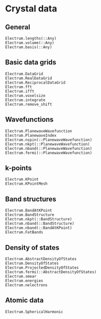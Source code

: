 # Crystal data

## General
```@docs
Electrum.lengths(::Any)
Electrum.volume(::Any)
Electrum.basis(::Any)
```

## Basic data grids
```@docs
Electrum.DataGrid
Electrum.RealDataGrid
Electrum.ReciprocalDataGrid
Electrum.fft
Electrum.ifft
Electrum.voxelsize
Electrum.integrate
Electrum.remove_shift 
```

## Wavefunctions
```@docs
Electrum.PlanewaveWavefunction
Electrum.PlanewaveIndex
Electrum.nspin(::PlanewaveWavefunction)
Electrum.nkpt(::PlanewaveWavefunction)
Electrum.nband(::PlanewaveWavefunction)
Electrum.fermi(::PlanewaveWavefunction)
```

## k-points
```@docs
Electrum.KPoint
Electrum.KPointMesh
```

## Band structures
```@docs
Electrum.BandAtKPoint
Electrum.BandStructure
Electrum.nkpt(::BandStructure)
Electrum.nband(::BandStructure)
Electrum.nband(::BandAtKPoint)
Electrum.FatBands
```

## Density of states
```@docs
Electrum.AbstractDensityOfStates
Electrum.DensityOfStates
Electrum.ProjectedDensityOfStates
Electrum.fermi(::AbstractDensityOfStates)
Electrum.smear
Electrum.energies
Electrum.nelectrons
```

## Atomic data
```@docs
Electrum.SphericalHarmonic
```
